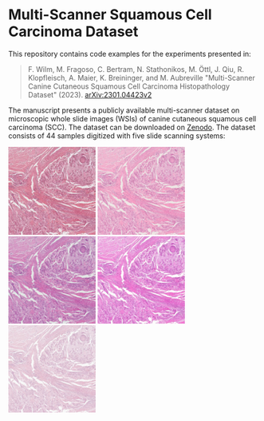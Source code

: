 # Multi-Scanner Squamous Cell Carcinoma Dataset

This repository contains code examples for the experiments presented in:

> F. Wilm, M. Fragoso, C. Bertram, N. Stathonikos, M. Öttl, J. Qiu, R. Klopfleisch, A. Maier, K. Breininger, and 
M. Aubreville "Multi-Scanner Canine Cutaneous Squamous Cell Carcinoma Histopathology Dataset" (2023).
[arXiv:2301.04423v2](https://doi.org/10.48550/arXiv.2301.04423) 

The manuscript presents a publicly available multi-scanner dataset on microscopic whole slide images (WSIs) of canine 
cutaneous squamous cell carcinoma (SCC). The dataset can be downloaded on 
[Zenodo](https://www.doi.org/10.5281/zenodo.7418554). The dataset consists of 44 samples digitized with five slide 
scanning systems:

<p float="left">
  <img src="aperio.png" width="175" alt="Aperio ScanScope CS2"/>
  <img src="nz210.png" width="175" alt="NanoZoomer S210"/>
  <img src="nz2.png" width="175" alt="NanoZoomer 2.0-HT "/>
  <img src="3dhistech.png" width="175" alt="Pannoramic 1000"/>
  <img src="leica.png" width="175" alt="Aperio GT 450"/>
</p>

  
